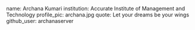 name: Archana Kumari
institution: Accurate Institute of Management and Technology
profile_pic: archana.jpg
quote: Let your dreams be your wings
github_user: archanaserver
